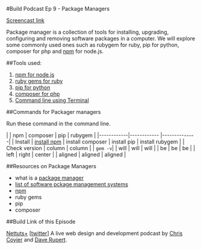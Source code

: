 #Build Podcast Ep 9 - Package Managers

[Screencast link ](http://build-podcast.com/package-managers/)

Package manager is a collection of tools for installing, upgrading, configuring and removing software packages in a computer. We will explore some commonly used ones such as rubygem for ruby, pip for python, composer for php and [npm](http://npmjs.org/) for node.js.


##Tools used:

1. [npm for node.js](http://npmjs.org/)
1. [ruby gems for ruby](http://rubygems.org/)
1. [pip for python](http://pypi.python.org/pypi/pip/)
1. [composer for php](http://getcomposer.org/)
2. [Command line using Terminal](http://en.wikipedia.org/wiki/Terminal_(OS_X))

##Commands for Packager managers

Run these command in the command line.

| | npm | composer | pip | rubygem |
|------------|------------ |--------------|
| Install | [install npm](http://nodejs.org/#download) | install composer | install pip | install rubygem | 
| Check version | column | column | | `gem -v`|
| will       |        will |     will     |
| be         |          be |      be      |
| left       |       right |    center    |
| aligned    |     aligned |   aligned    |

##Resources on Package Managers

- what is a [package manager](http://en.wikipedia.org/wiki/Package_manager)
- [list of software pckage management systems](http://en.wikipedia.org/wiki/List_of_software_package_management_systems)
- [npm](http://npmjs.org/)
- ruby gems
- pip
- composer


##Build Link of this Episode

[Nettuts+](http://shoptalkshow.com/) [[twitter](https://twitter.com/ShopTalkShow)] A live web design and development podcast by [Chris Coyier](https://twitter.com/chriscoyier) and [Dave Rupert](http://daverupert.com/).